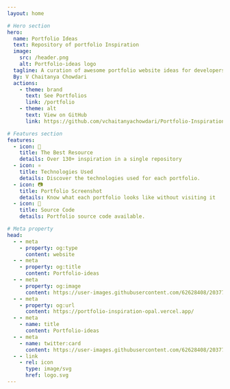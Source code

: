 ```yaml
---
layout: home

# Hero section
hero:
  name: Portfolio Ideas
  text: Repository of portfolio Inspiration
  image:
    src: /header.png
    alt: Portfolio-ideas logo
  tagline: A curation of awesome portfolio website ideas for developers and designers to draw inspiration from.
  By: V Chaitanya Chowdari
  actions:
    - theme: brand
      text: See Portfolios
      link: /portfolio
    - theme: alt
      text: View on GitHub
      link: https://github.com/vchaitanyachowdari/Portfolio-Inspiration

# Features section
features:
  - icon: 💜
    title: The Best Resource
    details: Over 130+ inspiration in a single repository
  - icon: ⚛️
    title: Technologies Used
    details: Discover the technologies used for each portfolio.
  - icon: 📷
    title: Portfolio Screenshot
    details: Know what each portfolio looks like without visiting it
  - icon: 🥑
    title: Source Code
    details: Portfolio source code available.

# Meta property
head:
  - - meta
    - property: og:type
      content: website
  - - meta
    - property: og:title
      content: Portfolio-ideas
  - - meta
    - property: og:image
      content: https://user-images.githubusercontent.com/62628408/203779311-949cf214-92a7-4900-b997-55595fd12316.png
  - - meta
    - property: og:url
      content: https://portfolio-inspiration-opal.vercel.app/
  - - meta
    - name: title
      content: Portfolio-ideas
  - - meta
    - name: twitter:card
      content: https://user-images.githubusercontent.com/62628408/203779311-949cf214-92a7-4900-b997-55595fd12316.png
  - - link
    - rel: icon
      type: image/svg
      href: logo.svg
---
```

